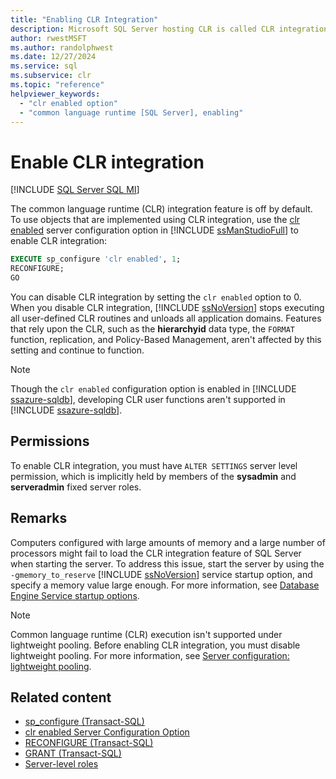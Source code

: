 ```yaml
---
title: "Enabling CLR Integration"
description: Microsoft SQL Server hosting CLR is called CLR integration, which is disabled by default. Use the sp_configure stored procedure to enable CLR integration.
author: rwestMSFT
ms.author: randolphwest
ms.date: 12/27/2024
ms.service: sql
ms.subservice: clr
ms.topic: "reference"
helpviewer_keywords:
  - "clr enabled option"
  - "common language runtime [SQL Server], enabling"
---
```

# Enable CLR integration

[!INCLUDE [SQL Server SQL MI](../../includes/applies-to-version/sql-asdbmi.md)]

The common language runtime (CLR) integration feature is off by default. To use objects that are implemented using CLR integration, use the [clr enabled](../../database-engine/configure-windows/clr-enabled-server-configuration-option.md) server configuration option in [!INCLUDE [ssManStudioFull](../../includes/ssmanstudiofull-md.md)] to enable CLR integration:

```sql
EXECUTE sp_configure 'clr enabled', 1;
RECONFIGURE;
GO
```

You can disable CLR integration by setting the `clr enabled` option to 0. When you disable CLR integration, [!INCLUDE [ssNoVersion](../../includes/ssnoversion-md.md)] stops executing all user-defined CLR routines and unloads all application domains. Features that rely upon the CLR, such as the **hierarchyid** data type, the `FORMAT` function, replication, and Policy-Based Management, aren't affected by this setting and continue to function.

> [!NOTE]  
> Though the `clr enabled` configuration option is enabled in [!INCLUDE [ssazure-sqldb](../../includes/ssazure-sqldb.md)], developing CLR user functions aren't supported in [!INCLUDE [ssazure-sqldb](../../includes/ssazure-sqldb.md)].

## Permissions

To enable CLR integration, you must have `ALTER SETTINGS` server level permission, which is implicitly held by members of the **sysadmin** and **serveradmin** fixed server roles.

## Remarks

Computers configured with large amounts of memory and a large number of processors might fail to load the CLR integration feature of SQL Server when starting the server. To address this issue, start the server by using the `-gmemory_to_reserve` [!INCLUDE [ssNoVersion](../../includes/ssnoversion-md.md)] service startup option, and specify a memory value large enough. For more information, see [Database Engine Service startup options](../../database-engine/configure-windows/database-engine-service-startup-options.md).

> [!NOTE]  
> Common language runtime (CLR) execution isn't supported under lightweight pooling. Before enabling CLR integration, you must disable lightweight pooling. For more information, see [Server configuration: lightweight pooling](../../database-engine/configure-windows/lightweight-pooling-server-configuration-option.md).

## Related content

- [sp_configure (Transact-SQL)](../system-stored-procedures/sp-configure-transact-sql.md)
- [clr enabled Server Configuration Option](../../database-engine/configure-windows/clr-enabled-server-configuration-option.md)
- [RECONFIGURE (Transact-SQL)](../../t-sql/language-elements/reconfigure-transact-sql.md)
- [GRANT (Transact-SQL)](../../t-sql/statements/grant-transact-sql.md)
- [Server-level roles](../security/authentication-access/server-level-roles.md)
